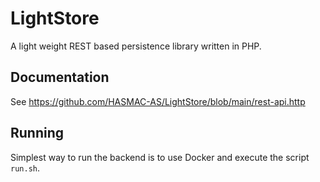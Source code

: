 # LightStore
A light weight REST based persistence library written in PHP.

## Documentation
See https://github.com/HASMAC-AS/LightStore/blob/main/rest-api.http

## Running
Simplest way to run the backend is to use Docker and execute the script `run.sh`.
